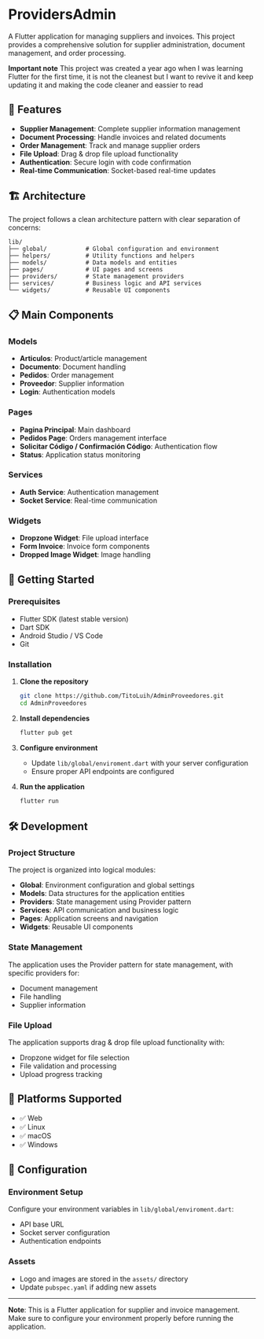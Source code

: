 # ProvidersAdmin

A Flutter application for managing suppliers and invoices. This project provides a comprehensive solution for supplier administration, document management, and order processing.

**Important note**
This project was created a year ago when I was learning Flutter for the first time, it is not the cleanest but I want to revive it and keep updating it and making the code cleaner and eassier to read

## 📱 Features

- **Supplier Management**: Complete supplier information management
- **Document Processing**: Handle invoices and related documents
- **Order Management**: Track and manage supplier orders
- **File Upload**: Drag & drop file upload functionality
- **Authentication**: Secure login with code confirmation
- **Real-time Communication**: Socket-based real-time updates

## 🏗️ Architecture

The project follows a clean architecture pattern with clear separation of concerns:

```
lib/
├── global/           # Global configuration and environment
├── helpers/          # Utility functions and helpers
├── models/           # Data models and entities
├── pages/            # UI pages and screens
├── providers/        # State management providers
├── services/         # Business logic and API services
└── widgets/          # Reusable UI components
```

## 📋 Main Components

### Models
- **Articulos**: Product/article management
- **Documento**: Document handling
- **Pedidos**: Order management
- **Proveedor**: Supplier information
- **Login**: Authentication models

### Pages
- **Pagina Principal**: Main dashboard
- **Pedidos Page**: Orders management interface
- **Solicitar Código / Confirmación Código**: Authentication flow
- **Status**: Application status monitoring

### Services
- **Auth Service**: Authentication management
- **Socket Service**: Real-time communication

### Widgets
- **Dropzone Widget**: File upload interface
- **Form Invoice**: Invoice form components
- **Dropped Image Widget**: Image handling

## 🚀 Getting Started

### Prerequisites
- Flutter SDK (latest stable version)
- Dart SDK
- Android Studio / VS Code
- Git

### Installation

1. **Clone the repository**
   ```bash
   git clone https://github.com/TitoLuih/AdminProveedores.git
   cd AdminProveedores
   ```

2. **Install dependencies**
   ```bash
   flutter pub get
   ```

3. **Configure environment**
   - Update `lib/global/enviroment.dart` with your server configuration
   - Ensure proper API endpoints are configured

4. **Run the application**
   ```bash
   flutter run
   ```

## 🛠️ Development

### Project Structure
The project is organized into logical modules:

- **Global**: Environment configuration and global settings
- **Models**: Data structures for the application entities
- **Providers**: State management using Provider pattern
- **Services**: API communication and business logic
- **Pages**: Application screens and navigation
- **Widgets**: Reusable UI components

### State Management
The application uses the Provider pattern for state management, with specific providers for:
- Document management
- File handling
- Supplier information

### File Upload
The application supports drag & drop file upload functionality with:
- Dropzone widget for file selection
- File validation and processing
- Upload progress tracking

## 📱 Platforms Supported

- ✅ Web
- ✅ Linux
- ✅ macOS
- ✅ Windows

## 🔧 Configuration

### Environment Setup
Configure your environment variables in `lib/global/enviroment.dart`:
- API base URL
- Socket server configuration
- Authentication endpoints

### Assets
- Logo and images are stored in the `assets/` directory
- Update `pubspec.yaml` if adding new assets

---

**Note**: This is a Flutter application for supplier and invoice management. Make sure to configure your environment properly before running the application.
